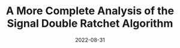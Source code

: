 ---
title: "A More Complete Analysis of the Signal Double Ratchet Algorithm"
#authors: Alexander Bienstock and Kevin Yeo
collection: talks
category: 2022
#permalink: 
excerpt: #'This paper is about the number 1. The number 2 is left for future work.'
date: 2022-08-31
#venue: "Submitted"
slidesurl: #'http://academicpages.github.io/files/slides1.pdf'
#paperurl: 'https://eprint.iacr.org/2024/503.pdf'
location: 'Crypto Conference'
citation: #'Your Name, You. (2009). &quot;Paper Title Number 1.&quot; <i>Journal 1</i>. 1(1).'
---
